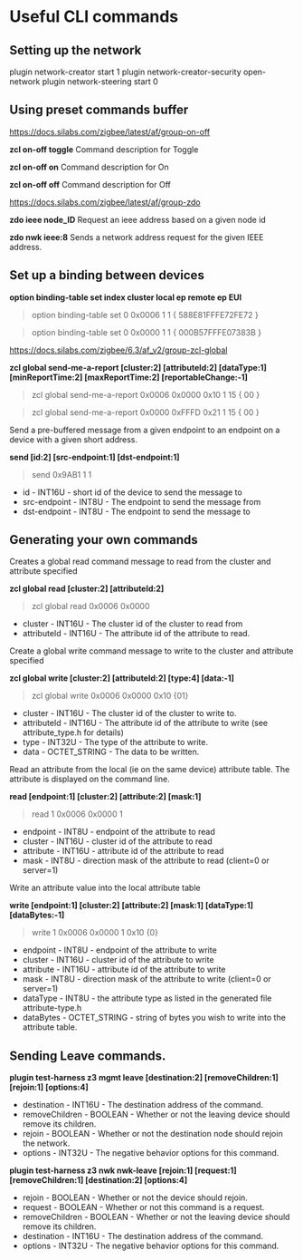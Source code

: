 # Useful CLI commands

## Setting up the network

plugin network-creator start 1
plugin network-creator-security open-network
plugin network-steering start 0

## Using preset commands buffer
<https://docs.silabs.com/zigbee/latest/af/group-on-off>

**zcl on-off toggle** Command description for Toggle

**zcl on-off on** Command description for On

**zcl on-off off** Command description for Off
	
<https://docs.silabs.com/zigbee/latest/af/group-zdo>

**zdo ieee node_ID** Request an ieee address based on a given node id

**zdo nwk ieee:8** Sends a network address request for the given IEEE address.

## Set up a binding between devices

**option binding-table set index cluster local ep remote ep EUI**

> option binding-table set 0 0x0006 1 1 { 588E81FFFE72FE72 }

> option binding-table set 0 0x0000 1 1 { 000B57FFFE07383B }

<https://docs.silabs.com/zigbee/6.3/af_v2/group-zcl-global>

**zcl global send-me-a-report [cluster:2] [attributeId:2] [dataType:1] [minReportTime:2] [maxReportTime:2] [reportableChange:-1]**

> zcl global send-me-a-report 0x0006 0x0000 0x10 1 15 { 00 }

> zcl global send-me-a-report 0x0000 0xFFFD 0x21 1 15 { 00 }

Send a pre-buffered message from a given endpoint to an endpoint on a device with a given short address.

**send [id:2] [src-endpoint:1] [dst-endpoint:1]**

> send 0x9AB1 1 1

- id - INT16U - short id of the device to send the message to
- src-endpoint - INT8U - The endpoint to send the message from
- dst-endpoint - INT8U - The endpoint to send the message to


## Generating your own commands

Creates a global read command message to read from the cluster and attribute specified

**zcl global read [cluster:2] [attributeId:2]**

> zcl global read 0x0006 0x0000

- cluster - INT16U - The cluster id of the cluster to read from
- attributeId - INT16U - The attribute id of the attribute to read.

Create a global write command message to write to the cluster and attribute specified

**zcl global write [cluster:2] [attributeId:2] [type:4] [data:-1]**

> zcl global write 0x0006 0x0000 0x10 {01}

- cluster - INT16U - The cluster id of the cluster to write to.
- attributeId - INT16U - The attribute id of the attribute to write (see attribute_type.h for details)
- type - INT32U - The type of the attribute to write.
- data - OCTET_STRING - The data to be written.

Read an attribute from the local (ie on the same device) attribute table. The attribute is displayed on the command line.

**read [endpoint:1] [cluster:2] [attribute:2] [mask:1]**

> read 1 0x0006 0x0000 1

- endpoint - INT8U - endpoint of the attribute to read
- cluster - INT16U - cluster id of the attribute to read
- attribute - INT16U - attribute id of the attribute to read
- mask - INT8U - direction mask of the attribute to read (client=0 or server=1)

Write an attribute value into the local attribute table

**write [endpoint:1] [cluster:2] [attribute:2] [mask:1] [dataType:1] [dataBytes:-1]**

> write 1 0x0006 0x0000 1 0x10 {0}

- endpoint - INT8U - endpoint of the attribute to write
- cluster - INT16U - cluster id of the attribute to write
- attribute - INT16U - attribute id of the attribute to write
- mask - INT8U - direction mask of the attribute to write (client=0 or server=1)
- dataType - INT8U - the attribute type as listed in the generated file attribute-type.h
- dataBytes - OCTET_STRING - string of bytes you wish to write into the attribute table.

## Sending Leave commands.

**plugin test-harness z3 mgmt leave [destination:2] [removeChildren:1] [rejoin:1] [options:4]**

- destination - INT16U - The destination address of the command.
- removeChildren - BOOLEAN - Whether or not the leaving device should remove its children.
- rejoin - BOOLEAN - Whether or not the destination node should rejoin the network.
- options - INT32U - The negative behavior options for this command.

**plugin test-harness z3 nwk nwk-leave [rejoin:1] [request:1] [removeChildren:1] [destination:2] [options:4]**

- rejoin - BOOLEAN - Whether or not the device should rejoin.
- request - BOOLEAN - Whether or not this command is a request.
- removeChildren - BOOLEAN - Whether or not the leaving device should remove its children.
- destination - INT16U - The destination address of the command.
- options - INT32U - The negative behavior options for this command.
